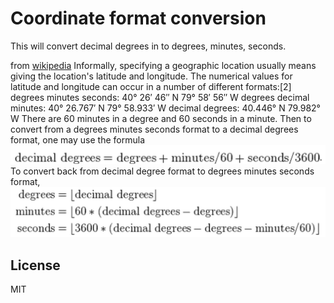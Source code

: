 # Coordinate format conversion

This will convert decimal degrees in to degrees, minutes, seconds.


from [wikipedia](http://en.wikipedia.org/wiki/Geographic_coordinate_conversion)
Informally, specifying a geographic location usually means giving the location's latitude and longitude. The numerical values for latitude and longitude can occur in a number of different formats:[2]
degrees minutes seconds: 40° 26′ 46″ N 79° 58′ 56″ W
degrees decimal minutes: 40° 26.767′ N 79° 58.933′ W
decimal degrees: 40.446° N 79.982° W
There are 60 minutes in a degree and 60 seconds in a minute. Then to convert from a degrees minutes seconds format to a decimal degrees format, one may use the formula
![img1](https://raw.githubusercontent.com/chilijung/dms2deg/master/img/img1.png)
To convert back from decimal degree format to degrees minutes seconds format,
![img2](https://raw.githubusercontent.com/chilijung/dms2deg/master/img/img2.png)

## License

MIT
